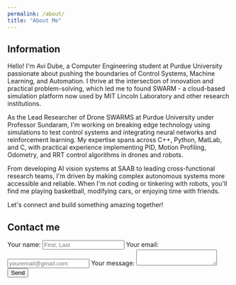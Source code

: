 ```yaml
---
permalink: /about/
title: "About Me"
---
```


## Information

Hello! I'm Avi Dube, a Computer Engineering student at Purdue University passionate about pushing the boundaries of Control Systems, Machine Learning, and Automation. I thrive at the intersection of innovation and practical problem-solving, which led me to found SWARM - a cloud-based simulation platform now used by MIT Lincoln Laboratory and other research institutions.

As the Lead Researcher of Drone SWARMS at Purdue University under Professor Sundaram, I'm working on breaking edge technology using simulations to test control systems and integrating neural networks and reinforcement learning. My expertise spans across C++, Python, MatLab, and C, with practical experience implementing PID, Motion Profiling, Odometry, and RRT control algorithms in drones and robots.

From developing AI vision systems at SAAB to leading cross-functional research teams, I'm driven by making complex autonomous systems more accessible and reliable. When I'm not coding or tinkering with robots, you'll find me playing basketball, modifying cars, or enjoying time with friends.

Let's connect and build something amazing together! 

## Contact me

<form
  action="https://formspree.io/f/xqkjeedp"
  method="POST"
>
  <label>
    Your name:
    <input type="name" name="name" placeholder="First, Last">
  <label>
    Your email:
    <input type="email" name="email" placeholder="youremail@gmail.com">
  </label>
  <label>
    Your message:
    <textarea name="message"></textarea>
  </label>
  <!-- your other form fields go here -->
  <button type="submit">Send</button>
